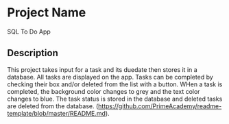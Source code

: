 # Project Name

SQL To Do App 

## Description

This project takes input for a task and its duedate then stores it in a database. All tasks are displayed on the app. Tasks can be completed by checking their box and/or deleted from the list with a button. WHen a task is completed, the background color changes to grey and the text color changes to blue. The task status is stored in the database and deleted tasks are deleted from the database.
(https://github.com/PrimeAcademy/readme-template/blob/master/README.md).

